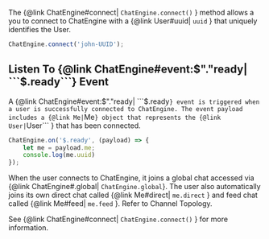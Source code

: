 The {@link ChatEngine#connect| ```ChatEngine.connect()``` } method allows a you to connect to ChatEngine with a {@link User#uuid| ```uuid``` } that uniquely identifies the User.

```js
ChatEngine.connect('john-UUID');
```

## Listen To {@link ChatEngine#event:$"."ready| ```$.ready```} Event

A {@link ChatEngine#event:$"."ready| ```$.ready``` } event is triggered when a user is successfully connected to ChatEngine. The event payload includes a {@link Me| ```Me``` } object that represents the {@link User| ```User``` } that has been connected.

```js
ChatEngine.on('$.ready', (payload) => {
    let me = payload.me;
    console.log(me.uuid)
});
```

When the user connects to ChatEngine, it joins a global chat accessed via {@link ChatEngine#.global| ```ChatEngine.global```}. The user also automatically joins its own direct chat called {@link Me#direct| ```me.direct``` } and feed chat called {@link Me#feed| ```me.feed``` }. Refer to Channel Topology.

See {@link ChatEngine#connect| ```ChatEngine.connect()``` } for more information.
